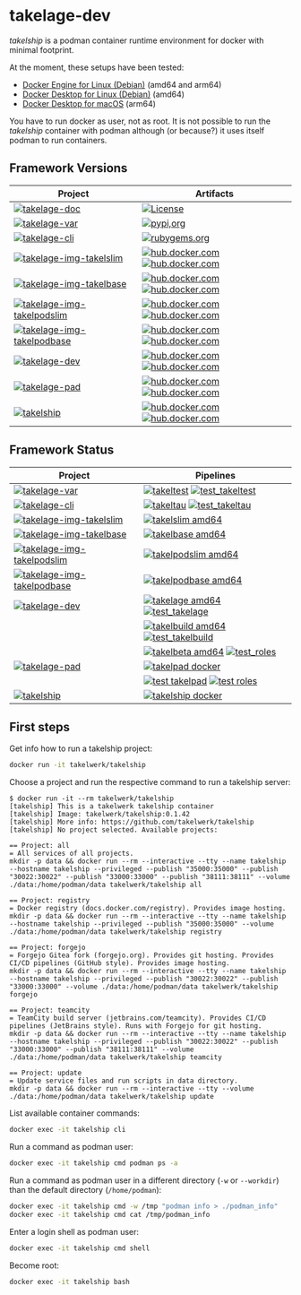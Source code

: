 # takelage-dev

*takelship* is a podman container runtime environment for docker with minimal footprint.

At the moment, these setups have been tested:
 - [Docker Engine for Linux (Debian)](https://docs.docker.com/engine/install/debian/) (amd64 and arm64)
 - [Docker Desktop for Linux (Debian)](https://docs.docker.com/desktop/install/linux/debian/) (amd64)
 - [Docker Desktop for macOS](https://docs.docker.com/desktop/install/mac-install/) (arm64)

You have to run docker as user, not as root. It is not possible to run the *takelship* container with podman although (or because?) it uses itself podman to run containers.

## Framework Versions

| Project | Artifacts |
|-|-|
| [![takelage-doc](https://img.shields.io/badge/github-takelage--doc-purple)](https://github.com/takelwerk/takelage-doc) | [![License](https://img.shields.io/badge/license-GNU_GPLv3-blue)](https://github.com/takelwerk/takelage-doc/blob/main/LICENSE) |
| [![takelage-var](https://img.shields.io/badge/github-takelage--var-purple)](https://github.com/takelwerk/takelage-var) | [![pypi,org](https://img.shields.io/pypi/v/pytest-takeltest?label=pypi.org&color=blue)](https://pypi.org/project/pytest-takeltest/) |
| [![takelage-cli](https://img.shields.io/badge/github-takelage--cli-purple)](https://github.com/takelwerk/takelage-cli) | [![rubygems.org](https://img.shields.io/gem/v/takeltau?label=rubygems.org&color=blue)](https://rubygems.org/gems/takeltau) |
| [![takelage-img-takelslim](https://img.shields.io/badge/github-takelage--img--takelslim-purple)](https://github.com/takelwerk/takelage-img-takelslim) | [![hub.docker.com](https://img.shields.io/docker/v/takelwerk/takelslim/latest-amd64?label=hub.docker.com&arch=amd64&color=teal)](https://hub.docker.com/r/takelwerk/takelslim) [![hub.docker.com](https://img.shields.io/docker/v/takelwerk/takelslim/latest-arm64?label=hub.docker.com&arch=arm64&color=slateblue)](https://hub.docker.com/r/takelwerk/takelslim) | 
| [![takelage-img-takelbase](https://img.shields.io/badge/github-takelage--img--takelbase-purple)](https://github.com/takelwerk/takelage-img-takelbase) | [![hub.docker.com](https://img.shields.io/docker/v/takelwerk/takelbase/latest-amd64?label=hub.docker.com&arch=amd64&color=teal)](https://hub.docker.com/r/takelwerk/takelbase) [![hub.docker.com](https://img.shields.io/docker/v/takelwerk/takelbase/latest-arm64?label=hub.docker.com&arch=arm64&color=slateblue)](https://hub.docker.com/r/takelwerk/takelbase) |
| [![takelage-img-takelpodslim](https://img.shields.io/badge/github-takelage--img--takelpodslim-purple)](https://github.com/takelwerk/takelage-img-takelpodslim) | [![hub.docker.com](https://img.shields.io/docker/v/takelwerk/takelpodslim/latest-amd64?label=hub.docker.com&arch=amd64&color=teal)](https://hub.docker.com/r/takelwerk/takelpodslim) [![hub.docker.com](https://img.shields.io/docker/v/takelwerk/takelpodslim/latest-arm64?label=hub.docker.com&arch=arm64&color=slateblue)](https://hub.docker.com/r/takelwerk/takelpodslim) | 
| [![takelage-img-takelpodbase](https://img.shields.io/badge/github-takelage--img--takelpodbase-purple)](https://github.com/takelwerk/takelage-img-takelpodbase) | [![hub.docker.com](https://img.shields.io/docker/v/takelwerk/takelpodbase/latest-amd64?label=hub.docker.com&arch=amd64&color=teal)](https://hub.docker.com/r/takelwerk/takelpodbase) [![hub.docker.com](https://img.shields.io/docker/v/takelwerk/takelpodbase/latest-arm64?label=hub.docker.com&arch=arm64&color=slateblue)](https://hub.docker.com/r/takelwerk/takelpodbase) | 
| [![takelage-dev](https://img.shields.io/badge/github-takelage--dev-purple)](https://github.com/takelwerk/takelage-dev) | [![hub.docker.com](https://img.shields.io/docker/v/takelwerk/takelage/latest-amd64?label=hub.docker.com&arch=amd64&sort=semver&color=teal)](https://hub.docker.com/r/takelwerk/takelage) [![hub.docker.com](https://img.shields.io/docker/v/takelwerk/takelage/latest-arm64?label=hub.docker.com&arch=arm64&sort=semver&color=slateblue)](https://hub.docker.com/r/takelwerk/takelage) |
| [![takelage-pad](https://img.shields.io/badge/github-takelage--pad-purple)](https://github.com/takelwerk/takelage-pad) | [![hub.docker.com](https://img.shields.io/docker/v/takelwerk/takelpad/latest-amd64?label=hub.docker.com&arch=amd64&sort=semver&color=teal)](https://hub.docker.com/r/takelwerk/takelpad) [![hub.docker.com](https://img.shields.io/docker/v/takelwerk/takelpad/latest-arm64?label=hub.docker.com&arch=arm64&sort=semver&color=slateblue)](https://hub.docker.com/r/takelwerk/takelpad) |
| [![takelship](https://img.shields.io/badge/github-takelship-purple)](https://github.com/takelwerk/takelship) | [![hub.docker.com](https://img.shields.io/docker/v/takelwerk/takelship/latest-amd64?label=hub.docker.com&arch=amd64&sort=semver&color=teal)](https://hub.docker.com/r/takelwerk/takelship) [![hub.docker.com](https://img.shields.io/docker/v/takelwerk/takelship/latest-arm64?label=hub.docker.com&arch=arm64&sort=semver&color=slateblue)](https://hub.docker.com/r/takelwerk/takelship) | |


## Framework Status

| Project | Pipelines |
|-|-|
| [![takelage-var](https://img.shields.io/badge/github-takelage--var-purple)](https://github.com/takelwerk/takelage-var) | [![takeltest](https://img.shields.io/github/actions/workflow/status/takelwerk/takelage-var/takeltest.yml?label=takeltest)](https://github.com/takelwerk/takelage-var/actions/workflows/takeltest.yml) [![test_takeltest](https://img.shields.io/github/actions/workflow/status/takelwerk/takelage-var/test_takeltest.yml?label=test%20takeltest)](https://github.com/takelwerk/takelage-var/actions/workflows/test_takeltest.yml) |
| [![takelage-cli](https://img.shields.io/badge/github-takelage--cli-purple)](https://github.com/takelwerk/takelage-cli) | [![takeltau](https://img.shields.io/github/actions/workflow/status/takelwerk/takelage-cli/takeltau.yml?label=takeltau)](https://github.com/takelwerk/takelage-cli/actions/workflows/takeltau.yml) [![test_takeltau](https://img.shields.io/github/actions/workflow/status/takelwerk/takelage-cli/test_takeltau.yml?label=test%20takeltau)](https://github.com/takelwerk/takelage-cli/actions/workflows/test_takeltau.yml) |
| [![takelage-img-takelslim](https://img.shields.io/badge/github-takelage--img--takelslim-purple)](https://github.com/takelwerk/takelage-img-takelslim) | [![takelslim amd64](https://img.shields.io/github/actions/workflow/status/takelwerk/takelage-img-takelslim/takelslim_amd64.yml?label=takelslim%20amd64)](https://github.com/takelwerk/takelage-img-takelslim/actions/workflows/takelslim_amd64.yml) |
| [![takelage-img-takelbase](https://img.shields.io/badge/github-takelage--img--takelbase-purple)](https://github.com/takelwerk/takelage-img-takelbase) | [![takelbase amd64](https://img.shields.io/github/actions/workflow/status/takelwerk/takelage-img-takelbase/takelbase_amd64.yml?label=takelbase%20amd64)](https://github.com/takelwerk/takelage-img-takelbase/actions/workflows/takelbase_amd64.yml) | 
| [![takelage-img-takelpodslim](https://img.shields.io/badge/github-takelage--img--takelpodslim-purple)](https://github.com/takelwerk/takelage-img-takelpodslim) | [![takelpodslim amd64](https://img.shields.io/github/actions/workflow/status/takelwerk/takelage-img-takelpodslim/takelpodslim_amd64.yml?label=takelpodslim%20amd64)](https://github.com/takelwerk/takelage-img-takelpodslim/actions/workflows/takelpodslim_amd64.yml) |
| [![takelage-img-takelpodbase](https://img.shields.io/badge/github-takelage--img--takelpodbase-purple)](https://github.com/takelwerk/takelage-img-takelpodbase) | [![takelpodbase amd64](https://img.shields.io/github/actions/workflow/status/takelwerk/takelage-img-takelpodbase/takelpodbase_amd64.yml?label=takelpodbase%20amd64)](https://github.com/takelwerk/takelage-img-takelpodbase/actions/workflows/takelpodbase_amd64.yml) | 
| [![takelage-dev](https://img.shields.io/badge/github-takelage--dev-purple)](https://github.com/takelwerk/takelage-dev) | [![takelage amd64](https://img.shields.io/github/actions/workflow/status/takelwerk/takelage-dev/takelage_amd64.yml?label=takelage%20amd64)](https://github.com/takelwerk/takelage-dev/actions/workflows/takelage_amd64.yml) [![test_takelage](https://img.shields.io/github/actions/workflow/status/takelwerk/takelage-dev/test_takelage.yml?label=test%20takelage)](https://github.com/takelwerk/takelage-dev/actions/workflows/test_takelage.yml) 
| | [![takelbuild amd64](https://img.shields.io/github/actions/workflow/status/takelwerk/takelage-dev/takelbuild_amd64.yml?label=takelbuild%20amd64)](https://github.com/takelwerk/takelage-dev/actions/workflows/takelbuild_amd64.yml) [![test_takelbuild](https://img.shields.io/github/actions/workflow/status/takelwerk/takelage-dev/test_takelbuild.yml?label=test%20takelbuild)](https://github.com/takelwerk/takelage-dev/actions/workflows/test_takelbuild.yml) |
| | [![takelbeta amd64](https://img.shields.io/github/actions/workflow/status/takelwerk/takelage-dev/takelbeta_amd64.yml?label=takelbeta%20amd64)](https://github.com/takelwerk/takelage-dev/actions/workflows/takelbeta_amd64.yml) [![test_roles](https://img.shields.io/github/actions/workflow/status/takelwerk/takelage-dev/test_roles.yml?label=test%20roles)](https://github.com/takelwerk/takelage-dev/actions/workflows/test_roles.yml) |
| [![takelage-pad](https://img.shields.io/badge/github-takelage--pad-purple)](https://github.com/takelwerk/takelage-pad) | [![takelpad docker](https://img.shields.io/github/actions/workflow/status/takelwerk/takelage-pad/takelpad_docker.yml?label=takelpad%20docker)](https://github.com/takelwerk/takelage-pad/actions/workflows/takelpad_docker.yml) |
| | [![test takelpad](https://img.shields.io/github/actions/workflow/status/takelwerk/takelage-pad/test_takelpad.yml?label=test%20takelpad)](https://github.com/takelwerk/takelage-pad/actions/workflows/test_takelpad.yml) [![test roles](https://img.shields.io/github/actions/workflow/status/takelwerk/takelage-pad/test_roles.yml?label=test%20roles)](https://github.com/takelwerk/takelage-pad/actions/workflows/test_roles.yml) |
| [![takelship](https://img.shields.io/badge/github-takelship-purple)](https://github.com/takelwerk/takelship) | [![takelship docker](https://img.shields.io/github/actions/workflow/status/takelwerk/takelship/takelship-amd64.yml?label=takelship%20docker)](https://github.com/takelwerk/takelship/actions/workflows/takelship-amd64.yml) |

## First steps

Get info how to run a takelship project:

```bash
docker run -it takelwerk/takelship
```

Choose a project and run the respective command 
to run a takelship server:

```
$ docker run -it --rm takelwerk/takelship
[takelship] This is a takelwerk takelship container
[takelship] Image: takelwerk/takelship:0.1.42
[takelship] More info: https://github.com/takelwerk/takelship
[takelship] No project selected. Available projects:

== Project: all
= All services of all projects.
mkdir -p data && docker run --rm --interactive --tty --name takelship --hostname takelship --privileged --publish "35000:35000" --publish "30022:30022" --publish "33000:33000" --publish "38111:38111" --volume ./data:/home/podman/data takelwerk/takelship all

== Project: registry
= Docker registry (docs.docker.com/registry). Provides image hosting.
mkdir -p data && docker run --rm --interactive --tty --name takelship --hostname takelship --privileged --publish "35000:35000" --volume ./data:/home/podman/data takelwerk/takelship registry

== Project: forgejo
= Forgejo Gitea fork (forgejo.org). Provides git hosting. Provides CI/CD pipelines (GitHub style). Provides image hosting.
mkdir -p data && docker run --rm --interactive --tty --name takelship --hostname takelship --privileged --publish "30022:30022" --publish "33000:33000" --volume ./data:/home/podman/data takelwerk/takelship forgejo

== Project: teamcity
= TeamCity build server (jetbrains.com/teamcity). Provides CI/CD pipelines (JetBrains style). Runs with Forgejo for git hosting.
mkdir -p data && docker run --rm --interactive --tty --name takelship --hostname takelship --privileged --publish "30022:30022" --publish "33000:33000" --publish "38111:38111" --volume ./data:/home/podman/data takelwerk/takelship teamcity

== Project: update
= Update service files and run scripts in data directory.
mkdir -p data && docker run --rm --interactive --tty --volume ./data:/home/podman/data takelwerk/takelship update
```

List available container commands:

```bash
docker exec -it takelship cli
```

Run a command as podman user:

```bash
docker exec -it takelship cmd podman ps -a
```

Run a command as podman user in a different directory (`-w` or `--workdir`) than the default directory (`/home/podman`):

```bash
docker exec -it takelship cmd -w /tmp "podman info > ./podman_info"
docker exec -it takelship cmd cat /tmp/podman_info
```

Enter a login shell as podman user:

```bash
docker exec -it takelship cmd shell
```

Become root:

```bash
docker exec -it takelship bash
```
